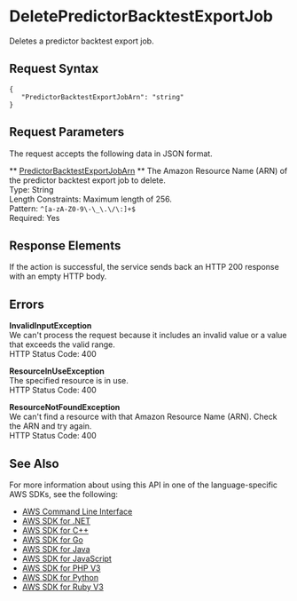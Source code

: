 # DeletePredictorBacktestExportJob<a name="API_DeletePredictorBacktestExportJob"></a>

Deletes a predictor backtest export job\.

## Request Syntax<a name="API_DeletePredictorBacktestExportJob_RequestSyntax"></a>

```
{
   "PredictorBacktestExportJobArn": "string"
}
```

## Request Parameters<a name="API_DeletePredictorBacktestExportJob_RequestParameters"></a>

The request accepts the following data in JSON format\.

 ** [PredictorBacktestExportJobArn](#API_DeletePredictorBacktestExportJob_RequestSyntax) **   <a name="forecast-DeletePredictorBacktestExportJob-request-PredictorBacktestExportJobArn"></a>
The Amazon Resource Name \(ARN\) of the predictor backtest export job to delete\.  
Type: String  
Length Constraints: Maximum length of 256\.  
Pattern: `^[a-zA-Z0-9\-\_\.\/\:]+$`   
Required: Yes

## Response Elements<a name="API_DeletePredictorBacktestExportJob_ResponseElements"></a>

If the action is successful, the service sends back an HTTP 200 response with an empty HTTP body\.

## Errors<a name="API_DeletePredictorBacktestExportJob_Errors"></a>

 **InvalidInputException**   
We can't process the request because it includes an invalid value or a value that exceeds the valid range\.  
HTTP Status Code: 400

 **ResourceInUseException**   
The specified resource is in use\.  
HTTP Status Code: 400

 **ResourceNotFoundException**   
We can't find a resource with that Amazon Resource Name \(ARN\)\. Check the ARN and try again\.  
HTTP Status Code: 400

## See Also<a name="API_DeletePredictorBacktestExportJob_SeeAlso"></a>

For more information about using this API in one of the language\-specific AWS SDKs, see the following:
+  [AWS Command Line Interface](https://docs.aws.amazon.com/goto/aws-cli/forecast-2018-06-26/DeletePredictorBacktestExportJob) 
+  [AWS SDK for \.NET](https://docs.aws.amazon.com/goto/DotNetSDKV3/forecast-2018-06-26/DeletePredictorBacktestExportJob) 
+  [AWS SDK for C\+\+](https://docs.aws.amazon.com/goto/SdkForCpp/forecast-2018-06-26/DeletePredictorBacktestExportJob) 
+  [AWS SDK for Go](https://docs.aws.amazon.com/goto/SdkForGoV1/forecast-2018-06-26/DeletePredictorBacktestExportJob) 
+  [AWS SDK for Java](https://docs.aws.amazon.com/goto/SdkForJava/forecast-2018-06-26/DeletePredictorBacktestExportJob) 
+  [AWS SDK for JavaScript](https://docs.aws.amazon.com/goto/AWSJavaScriptSDK/forecast-2018-06-26/DeletePredictorBacktestExportJob) 
+  [AWS SDK for PHP V3](https://docs.aws.amazon.com/goto/SdkForPHPV3/forecast-2018-06-26/DeletePredictorBacktestExportJob) 
+  [AWS SDK for Python](https://docs.aws.amazon.com/goto/boto3/forecast-2018-06-26/DeletePredictorBacktestExportJob) 
+  [AWS SDK for Ruby V3](https://docs.aws.amazon.com/goto/SdkForRubyV3/forecast-2018-06-26/DeletePredictorBacktestExportJob) 